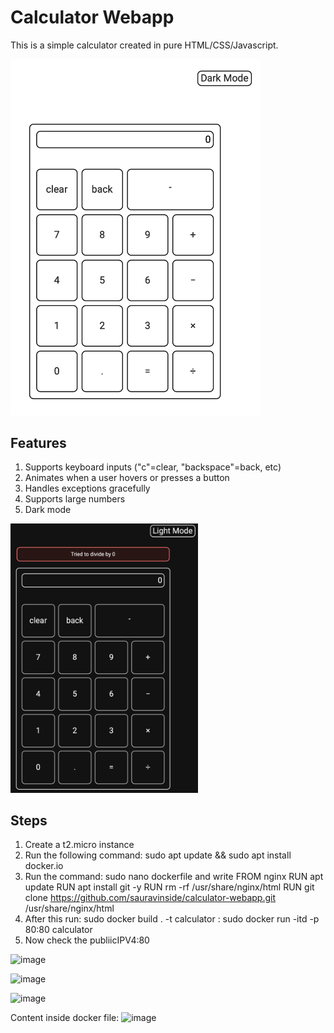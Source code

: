 # Calculator Webapp
This is a simple calculator created in pure HTML/CSS/Javascript.

<img src="/readme_images/main.png" width="400">

## Features
1. Supports keyboard inputs ("c"=clear, "backspace"=back, etc)
2. Animates when a user hovers or presses a button
3. Handles exceptions gracefully
4. Supports large numbers
5. Dark mode

<img src="/readme_images/dark_error.png" width="300">

## Steps

1. Create a t2.micro instance
2. Run the following command:  sudo apt update && sudo apt install docker.io
3. Run the command: sudo nano dockerfile and write 
      FROM nginx
      RUN apt update
      RUN apt install git -y
      RUN rm -rf /usr/share/nginx/html
      RUN git clone https://github.com/sauravinside/calculator-webapp.git /usr/share/nginx/html
4. After this run: sudo docker build . -t calculator
                 : sudo docker run -itd -p 80:80 calculator
5. Now check the publiicIPV4:80

![image](https://user-images.githubusercontent.com/63541034/162613856-5635ce86-98e3-4e2f-9c63-da51154f8769.png)

![image](https://user-images.githubusercontent.com/63541034/162613805-02e54160-77d3-4d13-bae9-8c104542bfd0.png)

![image](https://user-images.githubusercontent.com/63541034/162613941-41a8151a-5800-43ec-a26e-be52d04fd556.png)

Content inside docker file:
![image](https://user-images.githubusercontent.com/63541034/162613811-ede4a56b-27fb-4135-8f05-22714a6d4450.png)
